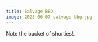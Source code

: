 ```yaml
---
title: Salvage BBQ
image: 2023-06-07-salvage-bbg.jpg
---
```


Note the bucket of shorties!.

<!--more-->
